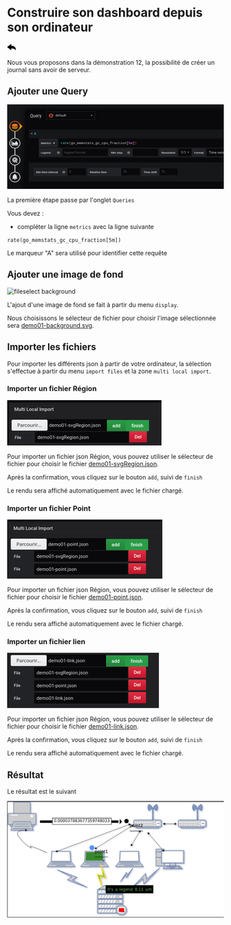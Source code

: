 # Construire son dashboard depuis son ordinateur

[![](../../screenshots/other/Go-back.png)](README.md)

Nous vous proposons dans la démonstration 12, la possibilité de créer un journal sans avoir de serveur.

## Ajouter une Query

![step 05](../../screenshots/demo/tutorial01/step05.jpg)

La première étape passe par l'onglet `Queries`

Vous devez :

- compléter la ligne `metrics` avec la ligne suivante

```
rate(go_memstats_gc_cpu_fraction[5m])
```

Le marqueur "A" sera utilisé pour identifier cette requête

## Ajouter une image de fond

![fileselect background](../../screenshots/demo/tutorial12/background.jpg)

L'ajout d'une image de fond se fait à partir du menu `display`.

Nous choisissons le sélecteur de fichier pour choisir l'image sélectionnée sera [demo01-background.svg](../../resource/demo01-background.svg).

## Importer les fichiers

Pour importer les différents json à partir de votre ordinateur, la sélection s'effectue à partir du menu `import files` et la zone `multi local import`.

### Importer un fichier Région

![fileselect region](../../screenshots/demo/tutorial12/region.png)

Pour importer un fichier json Région, vous pouvez utiliser le sélecteur de fichier pour choisir le fichier [demo01-svgRegion.json](../../resource/demo01-svgRegion.json).

Après la confirmation, vous cliquez sur le bouton `add`, suivi de `finish`

Le rendu sera affiché automatiquement avec le fichier chargé.

### Importer un fichier Point

![fileselect region](../../screenshots/demo/tutorial12/point.png)

Pour importer un fichier json Région, vous pouvez utiliser le sélecteur de fichier pour choisir le fichier [demo01-point.json](../../resource/demo01-point.json).

Après la confirmation, vous cliquez sur le bouton `add`, suivi de `finish`

Le rendu sera affiché automatiquement avec le fichier chargé.

### Importer un fichier lien

![fileselect region](../../screenshots/demo/tutorial12/link.png)

Pour importer un fichier json Région, vous pouvez utiliser le sélecteur de fichier pour choisir le fichier [demo01-link.json](../../resource/demo01-link.json).

Après la confirmation, vous cliquez sur le bouton `add`, suivi de `finish`

Le rendu sera affiché automatiquement avec le fichier chargé.

## Résultat

Le résultat est le suivant

![resultat](../../screenshots/demo/tutorial12/resultat.png)
